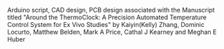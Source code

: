Arduino script, CAD design, PCB design associated with the Manuscript titled "Around the ThermoClock: A Precision Automated Temperature Control System for Ex Vivo Studies" by Kaiyin(Kelly) Zhang, Dominic Locurto, Matthew Belden, Mark A Price, Cathal J Kearney and Meghan E Huber 
